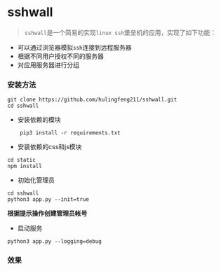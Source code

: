 # sshwall
> `sshwall`是一个简易的实现`linux ssh`堡垒机的应用，实现了如下功能：
* 可以通过浏览器模拟`ssh`连接到远程服务器
* 根据不同用户授权不同的服务器
* 对应用服务器进行分组


### 安装方法

```
git clone https://github.com/hulingfeng211/sshwall.git
cd sshwall

```

* 安装依赖的模块

```
    pip3 install -r requirements.txt
```

* 安装依赖的css和js模块 

```
cd static 
npm install 
```

* 初始化管理员

```
cd sshwall 
python3 app.py --init=true 
```
**根据提示操作创建管理员帐号**

* 启动服务 

```
python3 app.py --logging=debug 

```

### 效果



